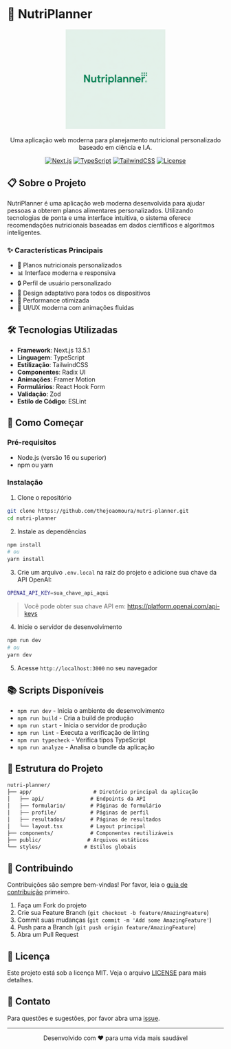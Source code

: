 # 🥗 NutriPlanner

<div align="center">

<img src="public/logo.png" alt="NutriPlanner Logo" width="232" height="232" />

Uma aplicação web moderna para planejamento nutricional personalizado baseado em ciência e I.A.

[![Next.js](https://img.shields.io/badge/Next.js-13.5.1-black)](https://nextjs.org/)
[![TypeScript](https://img.shields.io/badge/TypeScript-5.2.2-blue)](https://www.typescriptlang.org/)
[![TailwindCSS](https://img.shields.io/badge/TailwindCSS-3.3.3-38B2AC)](https://tailwindcss.com/)
[![License](https://img.shields.io/badge/license-MIT-green.svg)](LICENSE)

</div>

## 📋 Sobre o Projeto

NutriPlanner é uma aplicação web moderna desenvolvida para ajudar pessoas a obterem planos alimentares personalizados. Utilizando tecnologias de ponta e uma interface intuitiva, o sistema oferece recomendações nutricionais baseadas em dados científicos e algoritmos inteligentes.

### ✨ Características Principais

- 🎯 Planos nutricionais personalizados
- 📊 Interface moderna e responsiva
- 🔒 Perfil de usuário personalizado
- 📱 Design adaptativo para todos os dispositivos
- 🚀 Performance otimizada
- 🎨 UI/UX moderna com animações fluidas

## 🛠️ Tecnologias Utilizadas

- **Framework**: Next.js 13.5.1
- **Linguagem**: TypeScript
- **Estilização**: TailwindCSS
- **Componentes**: Radix UI
- **Animações**: Framer Motion
- **Formulários**: React Hook Form
- **Validação**: Zod
- **Estilo de Código**: ESLint

## 🚀 Como Começar

### Pré-requisitos

- Node.js (versão 16 ou superior)
- npm ou yarn

### Instalação

1. Clone o repositório
```bash
git clone https://github.com/thejoaomoura/nutri-planner.git
cd nutri-planner
```

2. Instale as dependências
```bash
npm install
# ou
yarn install
```

3. Crie um arquivo `.env.local` na raiz do projeto e adicione sua chave da API OpenAI:
```bash
OPENAI_API_KEY=sua_chave_api_aqui
```
> Você pode obter sua chave API em: https://platform.openai.com/api-keys

4. Inicie o servidor de desenvolvimento
```bash
npm run dev
# ou
yarn dev
```

5. Acesse `http://localhost:3000` no seu navegador

## 📚 Scripts Disponíveis

- `npm run dev` - Inicia o ambiente de desenvolvimento
- `npm run build` - Cria a build de produção
- `npm run start` - Inicia o servidor de produção
- `npm run lint` - Executa a verificação de linting
- `npm run typecheck` - Verifica tipos TypeScript
- `npm run analyze` - Analisa o bundle da aplicação

## 📁 Estrutura do Projeto

```
nutri-planner/
├── app/                    # Diretório principal da aplicação
│   ├── api/               # Endpoints da API
│   ├── formulario/        # Páginas de formulário
│   ├── profile/           # Páginas de perfil
│   ├── resultados/        # Páginas de resultados
│   └── layout.tsx         # Layout principal
├── components/            # Componentes reutilizáveis
├── public/               # Arquivos estáticos
└── styles/              # Estilos globais
```

## 🤝 Contribuindo

Contribuições são sempre bem-vindas! Por favor, leia o [guia de contribuição](CONTRIBUTING.md) primeiro.

1. Faça um Fork do projeto
2. Crie sua Feature Branch (`git checkout -b feature/AmazingFeature`)
3. Commit suas mudanças (`git commit -m 'Add some AmazingFeature'`)
4. Push para a Branch (`git push origin feature/AmazingFeature`)
5. Abra um Pull Request

## 📄 Licença

Este projeto está sob a licença MIT. Veja o arquivo [LICENSE](LICENSE) para mais detalhes.

## 📧 Contato

Para questões e sugestões, por favor abra uma [issue](https://github.com/thejoaomoura/nutri-planner/issues).

---

<div align="center">
Desenvolvido com ❤️ para uma vida mais saudável
</div>
